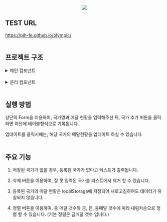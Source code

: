

<p align="center"><img src="https://github.com/user-attachments/assets/c6b5f294-83b1-4dda-95bb-fecae31397e8"/></p>

## TEST URL
https://pjh-fe.github.io/olympic/
<br/>
<br/>

## 프로젝트 구조

<details>
    <summary>메인 컴포넌트</summary>

    App.jsx

</details>

<br/>

<details>
    <summary>분리 컴포넌트</summary>

    1. Button.jsx
    - 버튼형식 저장용

    2. Input.jsx
    - 인풋 형식 저장용

    3. Form.jsx
    - 상단의 인풋과 버튼으로 이루어진 데이터 전송 폼

    4. Table.jsx
    - 출력 될 테이블 컴포넌트

</details>
<br/>

## 실행 방법

상단의 Form을 이용하여, 국가명과 메달 현황을 입력해주신 뒤, 국가 추가 버튼을 클릭하면 하단에 테이블형식으로 기록됩니다.

업데이트를 클릭시에는, 해당 국가의 메달현황을 업데이트 하실 수 있습니다.
<br/><br/>

## 주요 기능

1. 저장된 국가가 없을 경우, 등록된 국가가 없다고 텍스트가 출력됩니다.

2. 삭제 버튼을 이용하여, 잘 못 입력된 국가를 리스트에서 제거 할 수 있습니다.

3. 등록된 국가의 메달 현황은 localStorage에 저장되어 새로고침하여도 데이터가 유실되지 않습니다.

4. 정렬 버튼을 이용하여, 총 메달 갯수와 금, 은, 동메달 갯수에 따라 내림차순으로 정렬 할 수 있습니다.
   (기본 정렬은 금메달 갯수 입니다.)
